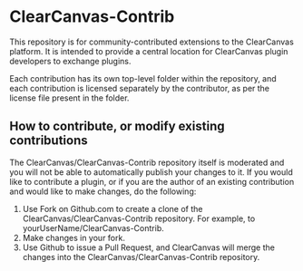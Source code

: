 ClearCanvas-Contrib
===================

This repository is for community-contributed extensions to the ClearCanvas platform. It is intended to provide a central location for ClearCanvas plugin developers to exchange plugins.

Each contribution has its own top-level folder within the repository, and each contribution is licensed separately by the contributor, as per the license file present in the folder.

How to contribute, or modify existing contributions
---------------------------------------------------
The ClearCanvas/ClearCanvas-Contrib repository itself is moderated and you will not be able to automatically
publish your changes to it.  If you would like to contribute a plugin, or if you are the author of an existing contribution and would like to make changes, do the following:

1. Use Fork on Github.com to create a clone of the ClearCanvas/ClearCanvas-Contrib repository. For
   example, to yourUserName/ClearCanvas-Contrib.
2. Make changes in your fork.
3. Use Github to issue a Pull Request, and ClearCanvas will merge the changes into the ClearCanvas/ClearCanvas-Contrib repository.

